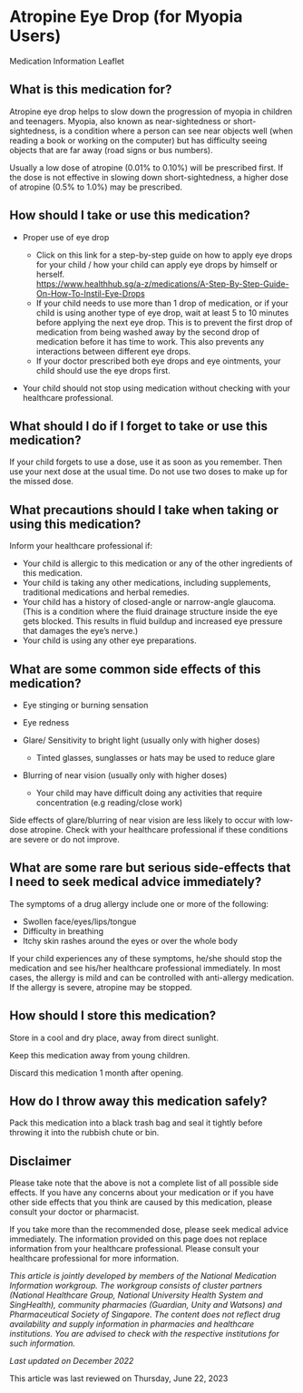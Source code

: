 # Atropine Eye Drop (for Myopia Users)

Medication Information Leaflet

What is this medication for?
----------------------------

Atropine eye drop helps to slow down the progression of myopia in children and teenagers. Myopia, also known as near-sightedness or short-sightedness, is a condition where a person can see near objects well (when reading a book or working on the computer) but has difficulty seeing objects that are far away (road signs or bus numbers).

Usually a low dose of atropine (0.01% to 0.10%) will be prescribed first. If the dose is not effective in slowing down short-sightedness, a higher dose of atropine (0.5% to 1.0%) may be prescribed.

How should I take or use this medication?
-----------------------------------------

* Proper use of eye drop

  + Click on this link for a step-by-step guide on how to apply eye drops for your child / how your child can apply eye drops by himself or herself.  
    <https://www.healthhub.sg/a-z/medications/A-Step-By-Step-Guide-On-How-To-Instil-Eye-Drops>
  + If your child needs to use more than 1 drop of medication, or if your child is using another type of eye drop, wait at least 5 to 10 minutes before applying the next eye drop. This is to prevent the first drop of medication from being washed away by the second drop of medication before it has time to work. This also prevents any interactions between different eye drops.
  + If your doctor prescribed both eye drops and eye ointments, your child should use the eye drops first.

* Your child should not stop using medication without checking with your healthcare professional.

What should I do if I forget to take or use this medication?
------------------------------------------------------------

If your child forgets to use a dose, use it as soon as you remember. Then use your next dose at the usual time. Do not use two doses to make up for the missed dose.

What precautions should I take when taking or using this medication?
--------------------------------------------------------------------

Inform your healthcare professional if:

* Your child is allergic to this medication or any of the other ingredients of this medication.
* Your child is taking any other medications, including supplements, traditional medications and herbal remedies.
* Your child has a history of closed-angle or narrow-angle glaucoma. (This is a condition where the fluid drainage structure inside the eye gets blocked. This results in fluid buildup and increased eye pressure that damages the eye’s nerve.)
* Your child is using any other eye preparations.

What are some common side effects of this medication?
-----------------------------------------------------

* Eye stinging or burning sensation
* Eye redness
* Glare/ Sensitivity to bright light (usually only with higher doses)

  + Tinted glasses, sunglasses or hats may be used to reduce glare
* Blurring of near vision (usually only with higher doses)

  + Your child may have difficult doing any activities that require concentration (e.g reading/close work)

Side effects of glare/blurring of near vision are less likely to occur with low-dose atropine. Check with your healthcare professional if these conditions are severe or do not improve.

What are some rare but serious side-effects that I need to seek medical advice immediately?
-------------------------------------------------------------------------------------------

The symptoms of a drug allergy include one or more of the following:

* Swollen face/eyes/lips/tongue
* Difficulty in breathing
* Itchy skin rashes around the eyes or over the whole body

If your child experiences any of these symptoms, he/she should stop the medication and see his/her healthcare professional immediately. In most cases, the allergy is mild and can be controlled with anti-allergy medication. If the allergy is severe, atropine may be stopped.

How should I store this medication?
-----------------------------------

Store in a cool and dry place, away from direct sunlight.

Keep this medication away from young children.

Discard this medication 1 month after opening.

How do I throw away this medication safely?
-------------------------------------------

Pack this medication into a black trash bag and seal it tightly before throwing it into the rubbish chute or bin.

Disclaimer
----------

Please take note that the above is not a complete list of all possible side effects. If you have any concerns about your medication or if you have other side effects that you think are caused by this medication, please consult your doctor or pharmacist.

If you take more than the recommended dose, please seek medical advice immediately. The information provided on this page does not replace information from your healthcare professional. Please consult your healthcare professional for more information.

*This article is jointly developed by members of the National Medication Information workgroup. The workgroup consists of cluster partners (National Healthcare Group, National University Health System and SingHealth), community pharmacies (Guardian, Unity and Watsons) and Pharmaceutical Society of Singapore. The content does not reflect drug availability and supply information in pharmacies and healthcare institutions. You are advised to check with the respective institutions for such information.*

*Last updated on December 2022*

This article was last reviewed on
Thursday, June 22, 2023